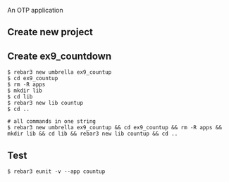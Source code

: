 An OTP application

Create new project
----	
Create ex9_countdown
----	
	$ rebar3 new umbrella ex9_countup
	$ cd ex9_countup
	$ rm -R apps
	$ mkdir lib
	$ cd lib
	$ rebar3 new lib countup
	$ cd ..
	
	# all commands in one string
	$ rebar3 new umbrella ex9_countup && cd ex9_countup && rm -R apps && mkdir lib && cd lib && rebar3 new lib countup && cd ..

Test
-----
	$ rebar3 eunit -v --app countup